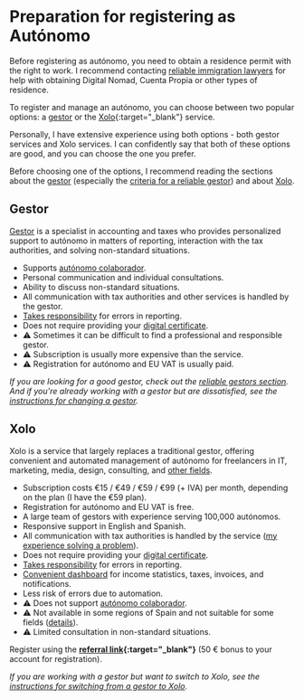 # Preparation for registering as Autónomo

Before registering as autónomo, you need to obtain a residence permit with
the right to work. I recommend contacting
[reliable immigration lawyers](#reliable-immigration-lawyers) for help with obtaining Digital Nomad, Cuenta Propia
or other types of residence.

To register and manage an autónomo, you can choose between two popular options: a [gestor](#reliable-gestors) or
the [Xolo](https://bit.ly/xolosignup){:target="_blank"} service.

Personally, I have extensive experience using both options - both gestor services and Xolo services. I can confidently
say that both of these options are good, and you can choose the one you prefer.

Before choosing one of the options, I recommend reading the sections about the [gestor](#gestor-1) (especially
the [criteria for a reliable gestor](#criteria-for-a-reliable-gestor)) and about [Xolo](#xolo-1).

## Gestor

[Gestor](#reliable-gestors) is a specialist in accounting and taxes who provides personalized support to autónomo in matters
of reporting, interaction with the tax authorities, and solving non-standard situations.

- Supports [autónomo colaborador](#autónomo-colaborador).
- Personal communication and individual consultations.
- Ability to discuss non-standard situations.
- All communication with tax authorities and other services is handled by the gestor.
- [Takes responsibility](#gestors-liability) for errors in reporting.
- Does not require providing your [digital certificate](#providing-a-digital-certificate-to-the-gestor).
- ⚠️ Sometimes it can be difficult to find a professional and responsible gestor.
- ⚠️ Subscription is usually more expensive than the service.
- ⚠️ Registration for autónomo and EU VAT is usually paid.

_If you are looking for a good gestor, check out the [reliable gestors section](#reliable-gestors). And if you're
already working with a gestor but are dissatisfied, see the [instructions for changing a gestor](#changing-the-gestor)._

## Xolo

Xolo is a service that largely replaces a traditional gestor, offering convenient and automated management of autónomo for
freelancers in IT, marketing, media, design, consulting, and [other fields](#is-xolo-suitable-for-you).

- Subscription costs €15 / €49 / €59 / €99 (+ IVA) per month, depending on the plan (I have the €59 plan).
- Registration for autónomo and EU VAT is free.
- A large team of gestors with experience serving 100,000 autónomos.
- Responsive support in English and Spanish.
- All communication with tax authorities is handled by the
  service ([my experience solving a problem](#my-problem-with-the-spanish-tax-office)).
- Does not require providing your [digital certificate](#providing-a-digital-certificate-to-the-gestor).
- [Takes responsibility](#xolos-liability) for errors in reporting.
- [Convenient dashboard](#dashboard-demo-tutorials) for income statistics, taxes, invoices, and notifications.
- Less risk of errors due to automation.
- ⚠️ Does not support [autónomo colaborador](#autónomo-colaborador).
- ⚠️ Not available in some regions of Spain and not suitable for some fields ([details](#is-xolo-suitable-for-you)).
- ⚠️ Limited consultation in non-standard situations.

Register using the **[referral link](https://bit.ly/xolosignup){:target="_blank"}** (50 € bonus to your
account for registration).

_If you are working with a gestor but want to switch to Xolo, see
the [instructions for switching from a gestor to Xolo](#gestor-to-xolo-transition)._
